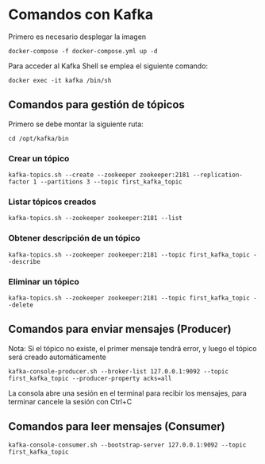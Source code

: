 # Comandos con Kafka

Primero es necesario desplegar la imagen

```
docker-compose -f docker-compose.yml up -d
```

Para acceder al Kafka Shell se emplea el siguiente comando:

```
docker exec -it kafka /bin/sh
```

## Comandos para gestión de tópicos

Primero se debe montar la siguiente ruta:

```
cd /opt/kafka/bin
```

### Crear un tópico
```
kafka-topics.sh --create --zookeeper zookeeper:2181 --replication-factor 1 --partitions 3 --topic first_kafka_topic
```

### Listar tópicos creados
```
kafka-topics.sh --zookeeper zookeeper:2181 --list
```

### Obtener descripción de un tópico
```
kafka-topics.sh --zookeeper zookeeper:2181 --topic first_kafka_topic --describe
```

### Eliminar un tópico
```
kafka-topics.sh --zookeeper zookeeper:2181 --topic first_kafka_topic --delete
```

## Comandos para enviar mensajes (Producer) 

Nota: Si el tópico no existe, el primer mensaje tendrá error, y luego el tópico será creado automáticamente

```
kafka-console-producer.sh --broker-list 127.0.0.1:9092 --topic first_kafka_topic --producer-property acks=all
```

La consola abre una sesión en el terminal para recibir los mensajes, para terminar cancele la sesión con Ctrl+C

## Comandos para leer mensajes (Consumer)

```
kafka-console-consumer.sh --bootstrap-server 127.0.0.1:9092 --topic first_kafka_topic 
```




